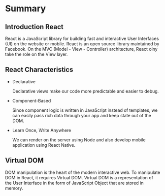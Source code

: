 # Summary

## Introduction React

React is a JavaScript library for building fast and interactive User Interfaces (UI) on the website or mobile. React is an open source library maintained by Facebook. On the MVC (Model - View - Controller) architecture, React olny take the role on the View layer.

## React Characteristics

- Declarative

  Declarative views make our code more predictable and easier to debug.

- Component-Based

  Since component logic is written in JavaScript instead of templates, we can easily pass rich data through your app and keep state out of the DOM.

- Learn Once, Write Anywhere

  We can render on the server using Node and also develop mobile application using React Native.

## Virtual DOM

DOM manipulation is the heart of the modern interactive web. To manipulate DOM in React, it requires Virtual DOM. Virtual DOM is a representation of the User Interface in the form of JavaScript Object that are stored in memory.

